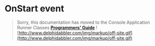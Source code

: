# OnStart event #

> Sorry, this documentation has moved to the Console Application Runner Classes **[Programmers' Guide](http://wiki.delphidabbler.com/index.php/Docs/TPJCustomConsoleAppOnStart)** ![http://www.delphidabbler.com/img/markup/off-site.gif](http://www.delphidabbler.com/img/markup/off-site.gif)
